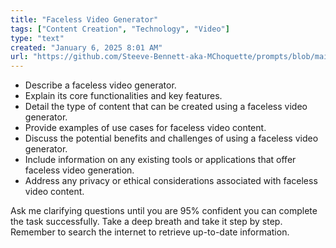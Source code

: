 ```yaml
---
title: "Faceless Video Generator"
tags: ["Content Creation", "Technology", "Video"]
type: "text"
created: "January 6, 2025 8:01 AM"
url: "https://github.com/Steeve-Bennett-aka-MChoquette/prompts/blob/main/faceless_video_generator.md"
---
```


- Describe a faceless video generator.
- Explain its core functionalities and key features.
- Detail the type of content that can be created using a faceless video generator.
- Provide examples of use cases for faceless video content.
- Discuss the potential benefits and challenges of using a faceless video generator.
- Include information on any existing tools or applications that offer faceless video generation.
- Address any privacy or ethical considerations associated with faceless video content.

Ask me clarifying questions until you are 95% confident you can complete the task successfully. Take a deep breath and take it step by step. Remember to search the internet to retrieve up-to-date information.